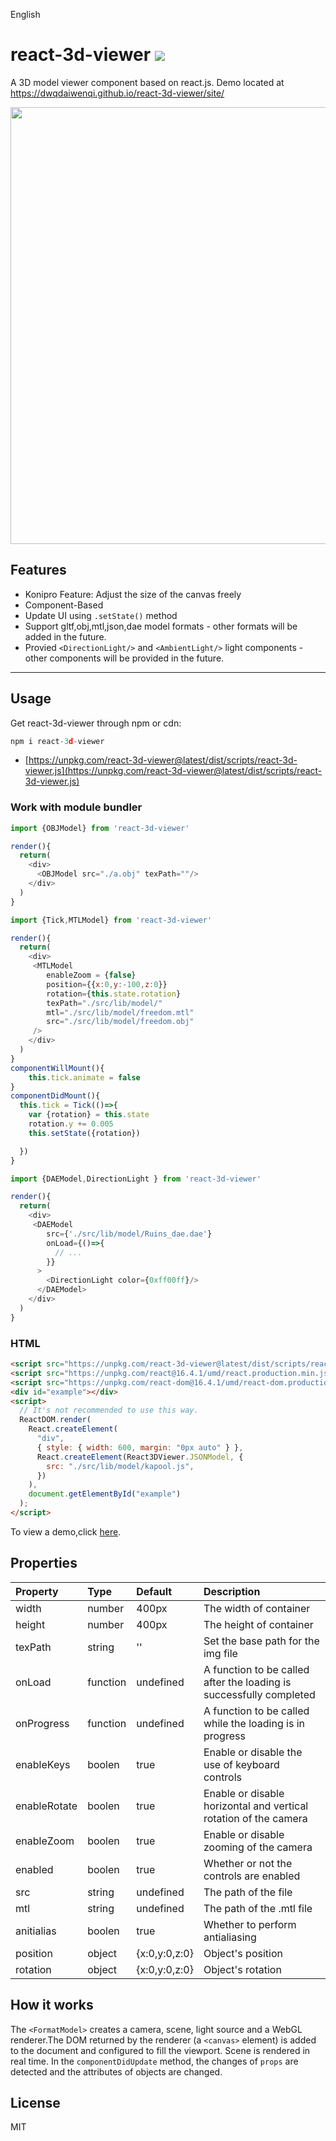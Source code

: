 English

# react-3d-viewer [![](https://img.shields.io/npm/v/react-3d-viewer.svg)](https://www.npmjs.com/package/react-3d-viewer)

A 3D model viewer component based on react.js. Demo located at https://dwqdaiwenqi.github.io/react-3d-viewer/site/

<img src="./preview2.jpg" style="margin:0 auto; width:699px;  ">
       
## Features     
* Konipro Feature: Adjust the size of the canvas freely
* Component-Based
* Update UI using `.setState()` method
* Support gltf,obj,mtl,json,dae model formats - other formats will be added in the future.
* Provied `<DirectionLight/>` and `<AmbientLight/>` light components - other components will be provided in the future.
---
## Usage
Get react-3d-viewer through npm or cdn:
```js
npm i react-3d-viewer
```
* [https://unpkg.com/react-3d-viewer@latest/dist/scripts/react-3d-viewer.js](https://unpkg.com/react-3d-viewer@latest/dist/scripts/react-3d-viewer.js)

### Work with module bundler

```js
import {OBJModel} from 'react-3d-viewer'

render(){
  return(
    <div>
      <OBJModel src="./a.obj" texPath=""/>
    </div>
  )
}
```

```js
import {Tick,MTLModel} from 'react-3d-viewer'

render(){
  return(
    <div>
     <MTLModel
        enableZoom = {false}
        position={{x:0,y:-100,z:0}}
        rotation={this.state.rotation}
        texPath="./src/lib/model/"
        mtl="./src/lib/model/freedom.mtl"
        src="./src/lib/model/freedom.obj"
     />
    </div>
  )
}
componentWillMount(){
    this.tick.animate = false
}
componentDidMount(){
  this.tick = Tick(()=>{
    var {rotation} = this.state
    rotation.y += 0.005
    this.setState({rotation})

  })
}
```

```js
import {DAEModel,DirectionLight } from 'react-3d-viewer'

render(){
  return(
    <div>
     <DAEModel
        src={'./src/lib/model/Ruins_dae.dae'}
        onLoad={()=>{
          // ...
        }}
      >
        <DirectionLight color={0xff00ff}/>
      </DAEModel>
    </div>
  )
}

```

### HTML

```html
<script src="https://unpkg.com/react-3d-viewer@latest/dist/scripts/react-3d-viewer.js"></script>
<script src="https://unpkg.com/react@16.4.1/umd/react.production.min.js"></script>
<script src="https://unpkg.com/react-dom@16.4.1/umd/react-dom.production.min.js"></script>
<div id="example"></div>
<script>
  // It's not recommended to use this way.
  ReactDOM.render(
    React.createElement(
      "div",
      { style: { width: 600, margin: "0px auto" } },
      React.createElement(React3DViewer.JSONModel, {
        src: "./src/lib/model/kapool.js",
      })
    ),
    document.getElementById("example")
  );
</script>
```

To view a demo,click [here](https://dwqdaiwenqi.github.io/react-3d-viewer/site/).

## Properties

| Property     | Type     | Default       | Description                                                         |
| :----------- | :------- | :------------ | :------------------------------------------------------------------ |
| width        | number   | 400px         | The width of container                                              |
| height       | number   | 400px         | The height of container                                             |
| texPath      | string   | ''            | Set the base path for the img file                                  |
| onLoad       | function | undefined     | A function to be called after the loading is successfully completed |
| onProgress   | function | undefined     | A function to be called while the loading is in progress            |
| enableKeys   | boolen   | true          | Enable or disable the use of keyboard controls                      |
| enableRotate | boolen   | true          | Enable or disable horizontal and vertical rotation of the camera    |
| enableZoom   | boolen   | true          | Enable or disable zooming of the camera                             |
| enabled      | boolen   | true          | Whether or not the controls are enabled                             |
| src          | string   | undefined     | The path of the file                                                |
| mtl          | string   | undefined     | The path of the .mtl file                                           |
| anitialias   | boolen   | true          | Whether to perform antialiasing                                     |
| position     | object   | {x:0,y:0,z:0} | Object's position                                                   |
| rotation     | object   | {x:0,y:0,z:0} | Object's rotation                                                   |

## How it works

The `<FormatModel>` creates a camera, scene, light source and a WebGL renderer.The DOM returned by the renderer (a `<canvas>` element) is added to the document and configured to fill the viewport.
Scene is rendered in real time. In the `componentDidUpdate` method, the changes of `props` are detected and the attributes of objects are changed.

## License

MIT
